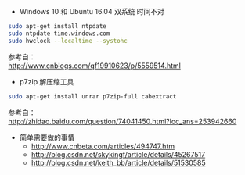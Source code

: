- Windows 10 和 Ubuntu 16.04 双系统 时间不对  
``` bash
sudo apt-get install ntpdate
sudo ntpdate time.windows.com
sudo hwclock --localtime --systohc
```
参考自：  
http://www.cnblogs.com/qf19910623/p/5559514.html  

- p7zip 解压缩工具
``` bash
sudo apt-get install unrar p7zip-full cabextract
```
参考自：  
http://zhidao.baidu.com/question/74041450.html?loc_ans=253942660  


- 简单需要做的事情
  - http://www.cnbeta.com/articles/494747.htm
  - http://blog.csdn.net/skykingf/article/details/45267517
  - http://blog.csdn.net/keith_bb/article/details/51530585
